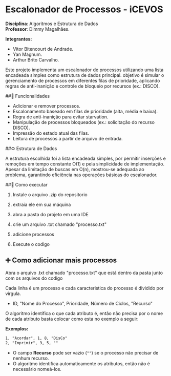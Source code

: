 # Escalonador de Processos - iCEVOS
**Disciplina**: Algoritmos e Estrutura de Dados\
**Professor**: Dimmy Magalhães.

**Integrantes:**  
- Vítor Bitencourt de Andrade.
- Yan Magnum.
- Arthur Brito Carvalho.

Este projeto implementa um escalonador de processos utilizando uma lista encadeada simples como estrutura de dados principal. 
objetivo é simular o gerenciamento de processos em diferentes filas de prioridade, 
aplicando regras de anti-inanição e controle de bloqueio por recursos (ex.: DISCO).

##🚀 Funcionalidades

- Adicionar e remover processos.
- Escalonamento baseado em filas de prioridade (alta, média e baixa).
- Regra de anti-inanição para evitar starvation.
- Manipulação de processos bloqueados (ex.: solicitação do recurso DISCO).
- Impressão do estado atual das filas.
- Leitura de processos a partir de arquivo de entrada.

##⚙️ Estrutura de Dados

A estrutura escolhida foi a lista encadeada simples, por permitir inserções e remoções em tempo constante O(1) e pela simplicidade de implementação. 
Apesar da limitação de buscas em O(n), mostrou-se adequada ao problema, garantindo eficiência nas operações básicas do escalonador.

##💾 Como executar 

1. Instale o arquivo .zip do repositorio 

2. extraia ele em sua máquina 

3. abra a pasta do projeto em uma IDE

4. crie um arquivo .txt chamado "processo.txt"

5. adicione processos 

6. Execute o codigo 

## ➕ Como adicionar mais processos 
Abra o arquivo .txt chamado "processo.txt" que está dentro da pasta junto com os arquivos do codigo

Cada linha é um processo e cada caracteristica do processo é dividido por virgula.

- ID, "Nome do Processo", Prioridade, Número de Ciclos, "Recurso"


O algoritmo identifica o que cada atributo é, então não precisa por o nome de cada atributo
basta colocar como esta no exemplo a seguir:


**Exemplos:**
```txt
1, "Acordar", 1, 8, "DisCo"
2, "Imprimir", 3, 5, "" 
```
- O campo **Recurso** pode ser vazio (`""`) se o processo não precisar de nenhum recurso.  
- O algoritmo identifica automaticamente os atributos, então não é necessário nomeá-los.



